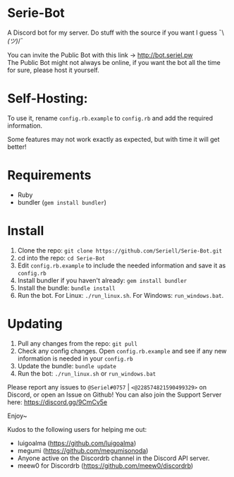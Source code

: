 # Serie-Bot
A Discord bot for my server. Do stuff with the source if you want I guess ¯\\_(ツ)_/¯<br />

You can invite the Public Bot with this link -> http://bot.seriel.pw <br />
The Public Bot might not always be online, if you want the bot all the time for sure, please host it yourself.

# Self-Hosting:

To use it, rename `config.rb.example` to `config.rb` and add the required information.

Some features may not work exactly as expected, but with time it will get better!
# Requirements
- Ruby
- bundler (`gem install bundler`)

# Install
1. Clone the repo: `git clone https://github.com/Seriell/Serie-Bot.git`
2. cd into the repo: `cd Serie-Bot`
3. Edit `config.rb.example` to include the needed information and save it as `config.rb`
4. Install bundler if you haven't already: `gem install bundler`
5. Install the bundle: `bundle install`
6. Run the bot. For Linux: `./run_linux.sh`. For Windows: `run_windows.bat`.

# Updating
1. Pull any changes from the repo: `git pull`
2. Check any config changes. Open `config.rb.example` and see if any new information is needed in your `config.rb`
3. Update the bundle: `bundle update`
4. Run the bot: `./run_linux.sh` or `run_windows.bat`

Please report any issues to `@Seriel#0757` | `<@228574821590499329>` on Discord, or open an Issue on Github!
You can also join the Support Server here: https://discord.gg/9CmCv5e

Enjoy~
<br />

Kudos to the following users for helping me out:

- luigoalma (https://github.com/luigoalma)
- megumi (https://github.com/megumisonoda)
- Anyone active on the Discordrb channel in the Discord API server.
- meew0 for Discordrb (https://github.com/meew0/discordrb)

